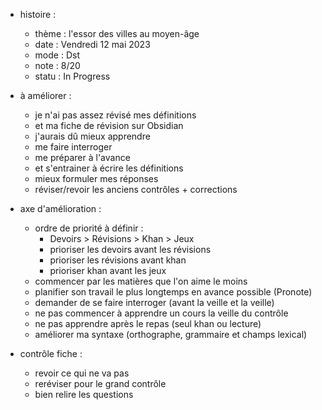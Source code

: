 
- histoire :
	- thème :  l'essor des villes au moyen-âge
	- date : Vendredi 12 mai 2023
	- mode : Dst
	- note : 8/20
	- statu : In Progress

- à améliorer : 
	- je n'ai pas assez révisé mes définitions 
	- et ma fiche de révision sur Obsidian 
	- j'aurais dû mieux apprendre 
	- me faire interroger 
	-  me préparer à l'avance
	- et s'entrainer à écrire les définitions
	- mieux formuler mes réponses
	- réviser/revoir les anciens contrôles + corrections

- axe d'amélioration : 
	- ordre de priorité à définir :
		- Devoirs > Révisions > Khan > Jeux
		- prioriser les devoirs avant les révisions
		- prioriser les révisions avant khan
		- prioriser khan avant les jeux
	- commencer par les matières que l'on aime le moins
	- planifier son travail le plus longtemps en avance possible (Pronote)
	- demander de se faire interroger (avant la veille et la veille)
	- ne pas commencer à apprendre un cours la veille du contrôle
	- ne pas apprendre après le repas (seul khan ou lecture)
	- améliorer ma syntaxe (orthographe, grammaire et champs lexical)

- contrôle fiche : 
	- revoir ce qui ne va pas 
	- reréviser pour le grand contrôle
	- bien relire les questions
 



